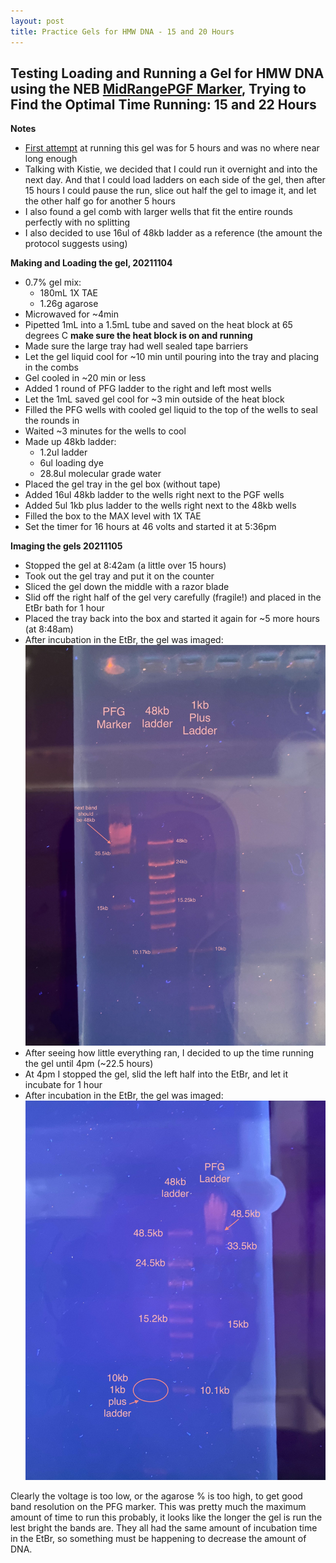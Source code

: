 ```yaml
---
layout: post
title: Practice Gels for HMW DNA - 15 and 20 Hours
---
```


## Testing Loading and Running a Gel for HMW DNA using the NEB [MidRangePGF Marker](https://www.neb.com/products/n0342-midrange-pfg-marker#Product%20Information), Trying to Find the Optimal Time Running: 15 and 22 Hours

**Notes**
- [First attempt](https://meschedl.github.io/Unckless-Lab-Notebook-Maggie/2021/11/02/test-gel-HMW.html) at running this gel was for 5 hours and was no where near long enough
- Talking with Kistie, we decided that I could run it overnight and into the next day. And that I could load ladders on each side of the gel, then after 15 hours I could pause the run, slice out half the gel to image it, and let the other half go for another 5 hours
- I also found a gel comb with larger wells that fit the entire rounds perfectly with no splitting
- I also decided to use 16ul of 48kb ladder as a reference (the amount the protocol suggests using)

**Making and Loading the gel, 20211104**
- 0.7% gel mix:
  - 180mL 1X TAE
  - 1.26g agarose
- Microwaved for ~4min
- Pipetted 1mL into a 1.5mL tube and saved on the heat block at 65 degrees C **make sure the heat block is on and running**
- Made sure the large tray had well sealed tape barriers
- Let the gel liquid cool for ~10 min until pouring into the tray and placing in the combs
- Gel cooled in ~20 min or less
- Added 1 round of PFG ladder to the right and left most wells
- Let the 1mL saved gel cool for ~3 min outside of the heat block
- Filled the PFG wells with cooled gel liquid to the top of the wells to seal the rounds in
- Waited ~3 minutes for the wells to cool
- Made up 48kb ladder:
  - 1.2ul ladder
  - 6ul loading dye
  - 28.8ul molecular grade water
- Placed the gel tray in the gel box (without tape)
- Added 16ul 48kb ladder to the wells right next to the PGF wells
- Added 5ul 1kb plus ladder to the wells right next to the 48kb wells
- Filled the box to the MAX level with 1X TAE
- Set the timer for 16 hours at 46 volts and started it at 5:36pm

**Imaging the gels 20211105**
- Stopped the gel at 8:42am (a little over 15 hours)
- Took out the gel tray and put it on the counter
- Sliced the gel down the middle with a razor blade
- Slid off the right half of the gel very carefully (fragile!) and placed in the EtBr bath for 1 hour
- Placed the tray back into the box and started it again for ~5 more hours (at 8:48am)
- After incubation in the EtBr, the gel was imaged:
![](https://raw.githubusercontent.com/meschedl/Unckless-Lab-Notebook-Maggie/master/images/20211105-HMW-test-gel-2.jpeg)
- After seeing how little everything ran, I decided to up the time running the gel until 4pm (~22.5 hours)
- At 4pm I stopped the gel, slid the left half into the EtBr, and let it incubate for 1 hour
- After incubation in the EtBr, the gel was imaged:
![](https://raw.githubusercontent.com/meschedl/Unckless-Lab-Notebook-Maggie/master/images/20211105-HMW-Test-gel-3.jpeg)

Clearly the voltage is too low, or the agarose % is too high, to get good band resolution on the PFG marker. This was pretty much the maximum amount of time to run this probably, it looks like the longer the gel is run the lest bright the bands are. They all had the same amount of incubation time in the EtBr, so something must be happening to decrease the amount of DNA. 

